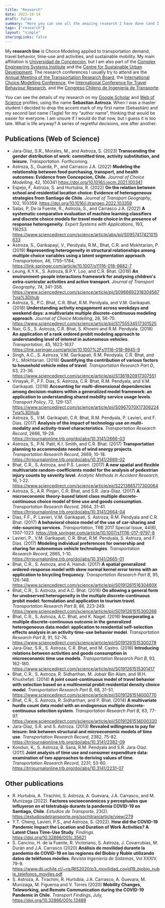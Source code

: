 ```yaml
---
title: "Research"
date: 2023-10-14
draft: false
summary: "Here you can see all the amazing research I have done (and I am doing)"
tags: ["research"]
layout: "simple"
sharingLinks: false
---
```


 My **research line** is Choice Modeling applied to transportation demand, travel behavior, time-use and activities, and sustainable mobility. My main affiliation is [Universidad de Concepción](https://fi.udec.cl/), but I am also part of the [Complex Engineering Systems Institute](https://isci.cl/en/) and the [Centre for Sustainable Urban Development](https://en.cedeus.cl/). The research conferences I usually try to attend are the [Annual Meeting of the Transportation Research Board](https://www.trb.org/AnnualMeeting/AnnualMeeting.aspx), the [International Choice Modelling Conference](https://www.icmconference.org.uk/), the [International Conference for Travel Behaviour Research](https://www.icmconference.org.uk/), and the [Congreso Chileno de Ingeniería de Transporte](https://sochitran.cl/).

You can see the details of my research on my [Google Scholar](https://scholar.google.com/citations?user=NeThwLMAAAAJ&hl=en) and [Web of Science](https://www.webofscience.com/wos/author/record/3881761) profiles, using the name **Sebastian Astroza**. When I was a master student I decided to drop the accent mark of my first name (Sebastián) and my second last name (Tagle) for my “author name”, thinking that would be easier for everyone. I am unsure if I would do that now, but I guess it is too late. What is life anyway? A series of regretful decisions, one after another.

## Publications (Web of Science)

-	Jara-Díaz, S.R., Morales, M., and Astroza, S. (2023) **Transcending the gender distribution of work: committed time, activity substitution, and leisure.** *Transportation*. Forthcoming. 
-	Astroza, S., Guarda, P., and Carrasco J.A. (2022) **Modeling the relationship between food purchasing, transport, and health outcomes: Evidence from Concepcion, Chile**. *Journal of Choice Modelling*, 42, 100341 https://doi.org/10.1016/j.jocm.2021.100341
-	Espejo, F, Astroza, S. and Hurtubia, R.  (2022) **On the relation between school and residential location choice: Evidence of heterogeneous strategies from Santiago de Chile**. *Journal of Transport Geography*, 102, 103359. https://doi.org/10.1016/j.jtrangeo.2022.103359
-	Salas, P, De la Fuente, R., Astroza, S., and Carrasco J.A. (2022) **A systematic comparative evaluation of machine learning classifiers and discrete choice models for travel mode choice in the presence of response heterogeneity**. *Expert Systems with Applications*, 193, 116253. https://www.sciencedirect.com/science/article/abs/pii/S0957417421015633
-	Astroza, S., Garikapayi, V., Pendyala, R.M., Bhat, C.R. and Mokhtarian, P. (2019) **Representing heterogeneity in structural relationships among multiple choice variables using a latent segmentation approach**. *Transportation*, 46, 1755–1784, https://link.springer.com/article/10.1007/s11116-018-9882-7
-	Leung, K.Y.K., S. Astroza, B.P.Y. Loo, and C.R. Bhat. (2019) **An environment-people interactions framework for analysing children's extra-curricular activities and active transport**. *Journal of Transport Geography*, 74, 341-358. https://www.sciencedirect.com/science/article/pii/S0966692318304587?via%3Dihub
-	Astroza, S., P.C. Bhat, C.R. Bhat, R.M. Pendyala, and V.M. Garikapati. (2018) **Understanding activity engagement across weekdays and weekend days: a multivariate multiple discrete-continuous modeling approach**. *Journal of Choice Modelling*, 28, 56-70.   https://www.sciencedirect.com/science/article/pii/S1755534517301525
-	Nair, G.S., S. Astroza, C.R. Bhat, S. Khoeini and R.M. Pendyala. (2018) **An application of a rank ordered probit modeling approach to understanding level of interest in autonomous vehicles**. *Transportation*, 45, 1623-1637 https://link.springer.com/article/10.1007%2Fs11116-018-9945-9
-	Singh, A.C., S. Astroza, V.M. Garikapati, R.M. Pendyala, C.R. Bhat, and P.L. Mokhtarian. (2018) **Quantifying the contribution of various factors to household vehicle miles of travel**. *Transportation Research Part D*, 63, 23-36. https://www.sciencedirect.com/science/article/pii/S1361920917307551
-	Vinayak, P., F.F. Dias, S. Astroza, C.R. Bhat, R.M. Pendyala, and V.M. Garikapati. (2018) **Accounting for multi-dimensional dependencies among decision-makers within a generalized model framework: an application to understanding shared mobility service usage levels**. *Transport Policy*, 72, 129-137. https://www.sciencedirect.com/science/article/pii/S0967070X17306224?via%3Dihub
-	Astroza, S., V.M. Garikapati, C.R. Bhat, R.M. Pendyala, P. Lavieri, and F. Dias. (2017) **Analysis of the impact of technology use on multi-modality and activity-travel characteristics**. *Transportation Research Record*, 2666, 19-28. https://trrjournalonline.trb.org/doi/abs/10.3141/2666-03
-	Astroza, S., P.N. Patil, K.I. Smith, and C.R. Bhat. (2017) **Transportation planning to accommodate needs of wind energy projects**. *Transportation Research Record*, 2669, 10-18. https://trrjournalonline.trb.org/doi/abs/10.3141/2669-02
-	Bhat, C.R., S. Astroza, and P.S. Lavieri. (2017) **A new spatial and flexible multivariate random-coefficients model for the analysis of pedestrian injury counts by severity level**. *Analytic Methods in Accident Research*, 16, 1-22. https://www.sciencedirect.com/science/article/pii/S2213665717300064
-	Astroza, S., A.R. Pinjari, C.R. Bhat, and S.R. Jara-Díaz. (2017) **A microeconomic theory-based latent class multiple discrete-continuous choice model of time use and goods consumption**. *Transportation Research Record*, 2664, 31-41. https://trrjournalonline.trb.org/doi/abs/10.3141/2664-04 
-	Dias, F.F., P. Lavieri, V.M. Garikapati, S. Astroza, R.M. Pendyala and C.R. Bhat. (2017) **A behavioral choice model of the use of car-sharing and ride-sourcing services**. *Transportation*, TRB 2017 Special Issue, 44(6), 1307-1323. https://link.springer.com/article/10.1007/s11116-017-9797-8
-	Lavieri, P., V.M. Garikapati, C.R. Bhat, R.M. Pendyala, S. Astroza, and F. Dias. (2017) **Modeling individual preferences for ownership and sharing for autonomous vehicle technologies**. *Transportation Research Record*, 2665, 1-10. https://trrjournalonline.trb.org/doi/abs/10.3141/2665-01
-	Bhat, C.R., S. Astroza, and A. Hamdi. (2017) **A spatial generalized ordered-response model with skew normal kernel error terms with an application to bicycling frequency**. *Transportation Research Part B*, 95, 126-148. https://www.sciencedirect.com/science/article/pii/S019126151630460X
-	Bhat, C.R., S. Astroza, and A.C. Bhat. (2016) **On allowing a general form for unobserved heterogeneity in the multiple discrete-continuous probit model: formulation and application to tourism travel**. *Transportation Research Part B*, 86, 223-249. https://www.sciencedirect.com/science/article/pii/S0191261515300266
-	Bhat, C.R., S. Astroza,  A.C. Bhat, and K. Nagel. (2016) **Incorporating a multiple discrete-continuous outcome in the generalized heterogeneous data model: application to residential self-selection effects analysis in an activity time-use behavior model**. *Transportation Research Part B*, 91, 52-76. https://www.sciencedirect.com/science/article/pii/S0191261515300278
-	Jara-Díaz, S.R., S. Astroza, C.R. Bhat, and M. Castro. (2016) **Introducing relations between activities and goods consumption in microeconomic time use models**. *Transportation Research Part B*, 93, 162-180. https://www.sciencedirect.com/science/article/pii/S0191261515301417
-	Bhat, C.R., S. Astroza, R. Sidharthan, M. Jobair Bin Alam, and W.H. Khushefati. (2014) **A joint count-continuous model of travel behavior with selection based on a multinomial probit residential density choice model**.  *Transportation Research Part B*, 68, 31-51. https://www.sciencedirect.com/science/article/pii/S0191261514000770
-	Bhat, C.R., S. Astroza, R. Sidharthan, and P. Bhat. (2014) **A multivariate hurdle count data model with an endogenous multiple discrete-continuous selection system**.  *Transportation Research Part B*, 63, 77-97. https://www.sciencedirect.com/science/article/pii/S0191261514000320
-	Jara-Díaz, S.R. and S. Astroza. (2013) **Revealed willingness to pay for leisure: link between structural and microeconomic models of time use**.  *Transportation Research Record*, 2382, 75-82.    https://trrjournalonline.trb.org/doi/abs/10.3141/2382-09
-	Konduri, K., S. Astroza, B. Sana, R.M. Pendyala and S.R. Jara-Díaz. (2011) **Joint analysis of time use and consumer expenditure data: examination of two approaches to deriving values of time**.  *Transportation Research Record*, 2231, 53-60. https://trrjournalonline.trb.org/doi/abs/10.3141/2231-07

## Other publications

- R. Hurtubia, A. Tirachini,  S. Astroza, A. Guevara,  J.A. Carrasco, and M. Munizaga (2022). **Factores socioeconómicos y perceptuales que influyeron en el teletrabajo durante la pandemia COVID-19 en Santiago, Chile**. *Estudios de Transporte*, 23(2). https://estudiosdetransporte.org/sochitran/article/view/279
-	Y.T. Cheng, Lavieri, P.S., and Astroza, S. (2022). **How did the COVID-19 Pandemic Impact the Location and Duration of Work Activities? A Latent Class Time-Use Study**. *Findings*. https://doi.org/10.32866/001c.35621 
-	S. Cancino, H. de la Fuente, R. Victoriano, S. Astroza, J. Covarrubias, M. Durán and J.A. Carrasco (2020) **Análisis de movilidad durante la pandemia de COVID-19 en las regiones del Biobío y Ñuble utilizando datos de teléfonos móviles**. *Revista Ingeniería de Sistemas*, Vol XXXIV, 79-9. https://www.dii.uchile.cl/~ris/RIS2020/p3_movilidad_covid19_biobio_nuble_telefonos_moviles.pdf
-	S. Astroza, A. Tirachini, R. Hurtubia, J.A. Carrasco, A. Guevara, M. Munizaga, M. Figueroa and V. Torres (2020) **Mobility Changes, Teleworking, and Remote Communication during the COVID-19 Pandemic in Chile**.  *Transport Findings*, July, https://doi.org/10.32866/001c.13489  

